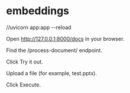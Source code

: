 # embeddings

//uvicorn app:app --reload

Open http://127.0.0.1:8000/docs in your browser.

Find the /process-document/ endpoint.

Click Try it out.

Upload a file (for example, test.pptx).

Click Execute.
